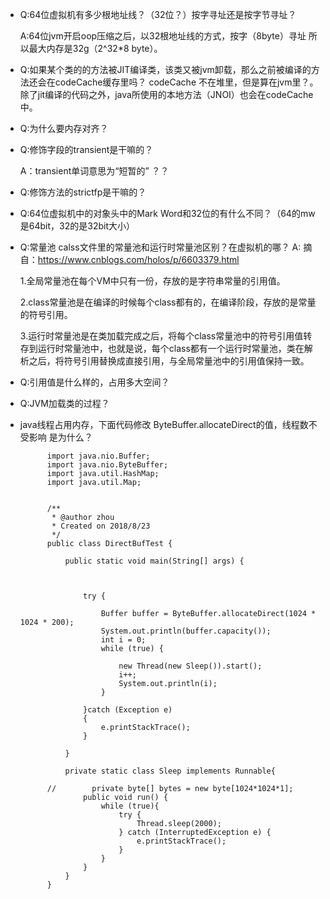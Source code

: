 
* Q:64位虚拟机有多少根地址线？（32位？）按字寻址还是按字节寻址？

   A:64位jvm开启oop压缩之后，以32根地址线的方式，按字（8byte）寻址 所以最大内存是32g（2^32*8 byte）。

* Q:如果某个类的的方法被JIT编译类，该类又被jvm卸载，那么之前被编译的方法还会在codeCache缓存里吗？
codeCache 不在堆里，但是算在jvm里？。除了jit编译的代码之外，java所使用的本地方法（JNOI）也会在codeCache中。

* Q:为什么要内存对齐？


* Q:修饰字段的transient是干嘛的？

  A：transient单词意思为“短暂的” ？？


* Q:修饰方法的strictfp是干嘛的？

* Q:64位虚拟机中的对象头中的Mark Word和32位的有什么不同？（64的mw是64bit，32的是32bit大小）

* Q:常量池 calss文件里的常量池和运行时常量池区别？在虚拟机的哪？
  A:    摘自：https://www.cnblogs.com/holos/p/6603379.html            
  
    1.全局常量池在每个VM中只有一份，存放的是字符串常量的引用值。
    
    2.class常量池是在编译的时候每个class都有的，在编译阶段，存放的是常量的符号引用。
    
    3.运行时常量池是在类加载完成之后，将每个class常量池中的符号引用值转存到运行时常量池中，也就是说，每个class都有一个运行时常量池，类在解析之后，将符号引用替换成直接引用，与全局常量池中的引用值保持一致。
    
* Q:引用值是什么样的，占用多大空间？

* Q:JVM加载类的过程？



* java线程占用内存，下面代码修改 ByteBuffer.allocateDirect的值，线程数不受影响 是为什么？

            import java.nio.Buffer;
            import java.nio.ByteBuffer;
            import java.util.HashMap;
            import java.util.Map;
            
            
            /**
             * @author zhou
             * Created on 2018/8/23
             */
            public class DirectBufTest {
            
                public static void main(String[] args) {
            
            
            
                    try {
            
                        Buffer buffer = ByteBuffer.allocateDirect(1024 * 1024 * 200);
                        System.out.println(buffer.capacity());
                        int i = 0;
                        while (true) {
            
                            new Thread(new Sleep()).start();
                            i++;
                            System.out.println(i);
                        }
            
                    }catch (Exception e)
                    {
                        e.printStackTrace();
                    }
            
                }
            
                private static class Sleep implements Runnable{
            
            //        private byte[] bytes = new byte[1024*1024*1];
                    public void run() {
                        while (true){
                            try {
                                Thread.sleep(2000);
                            } catch (InterruptedException e) {
                                e.printStackTrace();
                            }
                        }
                    }
                }
            }

